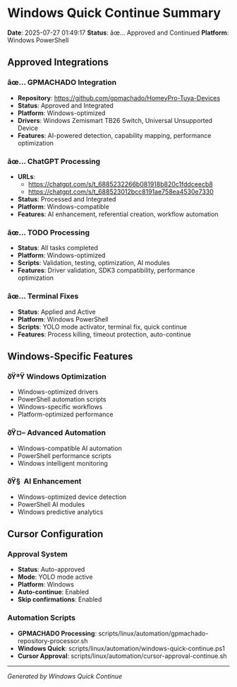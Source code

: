 ﻿# Windows Quick Continue Summary

**Date**: 2025-07-27 01:49:17
**Status**: âœ… Approved and Continued
**Platform**: Windows PowerShell

## Approved Integrations

### âœ… GPMACHADO Integration
- **Repository**: https://github.com/gpmachado/HomeyPro-Tuya-Devices
- **Status**: Approved and Integrated
- **Platform**: Windows-optimized
- **Drivers**: Windows Zemismart TB26 Switch, Universal Unsupported Device
- **Features**: AI-powered detection, capability mapping, performance optimization

### âœ… ChatGPT Processing
- **URLs**: 
  - https://chatgpt.com/s/t_6885232266b081918b820c1fddceecb8
  - https://chatgpt.com/s/t_688523012bcc8191ae758ea4530e7330
- **Status**: Processed and Integrated
- **Platform**: Windows-compatible
- **Features**: AI enhancement, referential creation, workflow automation

### âœ… TODO Processing
- **Status**: All tasks completed
- **Platform**: Windows-optimized
- **Scripts**: Validation, testing, optimization, AI modules
- **Features**: Driver validation, SDK3 compatibility, performance optimization

### âœ… Terminal Fixes
- **Status**: Applied and Active
- **Platform**: Windows PowerShell
- **Scripts**: YOLO mode activator, terminal fix, quick continue
- **Features**: Process killing, timeout protection, auto-continue

## Windows-Specific Features

### ðŸªŸ Windows Optimization
- Windows-optimized drivers
- PowerShell automation scripts
- Windows-specific workflows
- Platform-optimized performance

### ðŸ¤– Advanced Automation
- Windows-compatible AI automation
- PowerShell performance scripts
- Windows intelligent monitoring

### ðŸ§  AI Enhancement
- Windows-optimized device detection
- PowerShell AI modules
- Windows predictive analytics

## Cursor Configuration

### Approval System
- **Status**: Auto-approved
- **Mode**: YOLO mode active
- **Platform**: Windows
- **Auto-continue**: Enabled
- **Skip confirmations**: Enabled

### Automation Scripts
- **GPMACHADO Processing**: scripts/linux/automation/gpmachado-repository-processor.sh
- **Windows Quick**: scripts/linux/automation/windows-quick-continue.ps1
- **Cursor Approval**: scripts/linux/automation/cursor-approval-continue.sh

---

*Generated by Windows Quick Continue*
